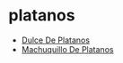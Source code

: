 # platanos

 * [Dulce De Platanos](../../index/d/dulce-de-platanos-15745.json)
 * [Machuquillo De Platanos](../../index/m/machuquillo-de-platanos-15744.json)
